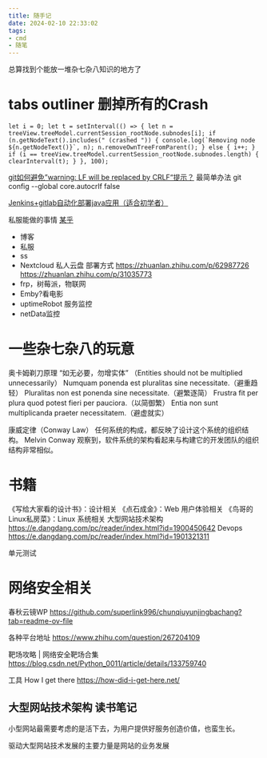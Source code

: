 ```yaml
---
title: 随手记
date: 2024-02-10 22:33:02
tags: 
- cmd
- 随笔
---
```

总算找到个能放一堆杂七杂八知识的地方了

# tabs outliner 删掉所有的Crash
```
let i = 0; let t = setInterval(() => { let n = treeView.treeModel.currentSession_rootNode.subnodes[i]; if (n.getNodeText().includes(" (crashed ")) { console.log(`Removing node ${n.getNodeText()}`, n); n.removeOwnTreeFromParent(); } else { i++; } if (i == treeView.treeModel.currentSession_rootNode.subnodes.length) { clearInterval(t); } }, 100);

```
[git如何避免”warning: LF will be replaced by CRLF“提示？](https://www.zhihu.com/question/50862500)
最简单办法 git config --global core.autocrlf false


[Jenkins+gitlab自动化部署java应用（适合初学者）](https://blog.csdn.net/qq_42933340/article/details/131059727)

私服能做的事情 [某乎](https://www.zhihu.com/question/40854395)
- 博客
- 私服
- ss
- Nextcloud 私人云盘 部署方式 https://zhuanlan.zhihu.com/p/62987726 https://zhuanlan.zhihu.com/p/31035773
- frp，树莓派，物联网
- Emby?看电影
- uptimeRobot 服务监控
- netData监控


# 一些杂七杂八的玩意
奥卡姆剃刀原理
“如无必要，勿增实体” （Entities should not be multiplied unnecessarily）
Numquam ponenda est pluralitas sine necessitate.（避重趋轻）
Pluralitas non est ponenda sine necessitate.（避繁逐简）
Frustra fit per plura quod potest fieri per pauciora.（以简御繁）
Entia non sunt multiplicanda praeter necessitatem.（避虚就实）

康威定律（Conway Law）
任何系统的构成，都反映了设计这个系统的组织结构。
Melvin Conway 观察到，软件系统的架构看起来与构建它的开发团队的组织结构非常相似。

# 书籍
《写给大家看的设计书》：设计相关
《点石成金》：Web 用户体验相关
《鸟哥的Linux私房菜》：Linux 系统相关
大型网站技术架构 https://e.dangdang.com/pc/reader/index.html?id=1900450642
Devops https://e.dangdang.com/pc/reader/index.html?id=1901321311

单元测试

# 网络安全相关

春秋云镜WP https://github.com/superlink996/chunqiuyunjingbachang?tab=readme-ov-file

各种平台地址 https://www.zhihu.com/question/267204109

靶场攻略 | 网络安全靶场合集 https://blog.csdn.net/Python_0011/article/details/133759740

工具 How I get there https://how-did-i-get-here.net/


## 大型网站技术架构 读书笔记
小型网站最需要考虑的是活下去，为用户提供好服务创造价值，也蛮生长。

驱动大型网站技术发展的主要力量是网站的业务发展


